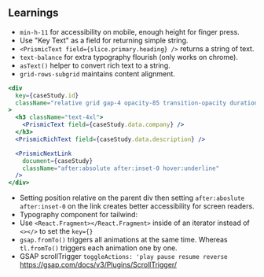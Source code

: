 ## Learnings

- `min-h-11` for accessibility on mobile, enough height for finger press.
- Use "Key Text" as a field for returning simple string.
- `<PrismicText field={slice.primary.heading} />` returns a string of text.
- `text-balance` for extra typography flourish (only works on chrome).
- `asText()` helper to convert rich text to a string.
- `grid-rows-subgrid` maintains content alignment.

```jsx
<div
  key={caseStudy.id}
  className="relative grid gap-4 opacity-85 transition-opacity duration-300 hover:cursor-pointer hover:opacity-100 md:grid-cols-2 md:gap-8 lg:grid-cols-3"
>
  <h3 className="text-4xl">
    <PrismicText field={caseStudy.data.company} />
  </h3>
  <PrismicRichText field={caseStudy.data.description} />

  <PrismicNextLink
    document={caseStudy}
    className="after:absolute after:inset-0 hover:underline"
  />
</div>
```

- Setting position relative on the parent div then setting `after:aboslute after:inset-0` on the link creates better accessibility for screen readers.
- Typography component for tailwind:
- Use `<React.Fragment></React.Fragment>` inside of an iterator instead of `<></>` to set the `key={}`
- `gsap.fromTo()` triggers all animations at the same time. Whereas `tl.fromTo()` triggers each animation one by one.
- GSAP scrollTrigger ```toggleActions: 'play pause resume reverse``` https://gsap.com/docs/v3/Plugins/ScrollTrigger/ 